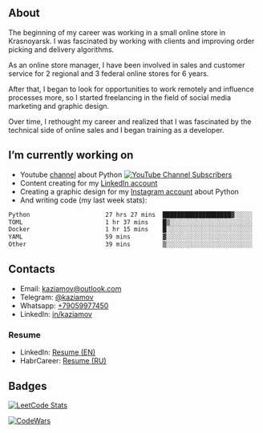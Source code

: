 

<!--### Hi there 👋


**kazyamov/kazyamov** is a ✨ _special_ ✨ repository because its `README.md` (this file) appears on your GitHub profile.

Here are some ideas to get you started:
-->
## About

The beginning of my career was working in a small online store in Krasnoyarsk. I was fascinated by working with clients and improving order picking and delivery algorithms.

As an online store manager, I have been involved in sales and customer service for 2 regional and 3 federal online stores for 6 years.

After that, I began to look for opportunities to work remotely and influence processes more, so I started freelancing in the field of social media marketing and graphic design.

Over time, I rethought my career and realized that I was fascinated by the technical side of online sales and I began training as a developer.

## I’m currently working on
  * Youtube [channel](https://www.youtube.com/channel/UCYspuehThql30psLWg3c-fA/?sub_confirmation=1) about Python [![YouTube Channel Subscribers](https://img.shields.io/youtube/channel/subscribers/UCYspuehThql30psLWg3c-fA)](https://www.youtube.com/channel/UCYspuehThql30psLWg3c-fA/?sub_confirmation=1) 
  * Content creating  for my [LinkedIn account](https://www.linkedin.com/feed/hashtag/?keywords=kaziamov)
  * Creating a graphic design for my [Instagram account](https://instagram.com/kaziamov_) about Python
  * And writing code (my last week stats):

<!--START_SECTION:waka-->

```txt
Python                     27 hrs 27 mins  ███████████████████▓░░░░░   79.26 %
TOML                       1 hr 37 mins    █▒░░░░░░░░░░░░░░░░░░░░░░░   04.70 %
Docker                     1 hr 15 mins    █░░░░░░░░░░░░░░░░░░░░░░░░   03.62 %
YAML                       59 mins         ▓░░░░░░░░░░░░░░░░░░░░░░░░   02.84 %
Other                      39 mins         ▒░░░░░░░░░░░░░░░░░░░░░░░░   01.88 %
```

<!--END_SECTION:waka-->

<!--
## What I'm planning to do

## I’m currently learning ...

## 👯 I’m looking to collaborate on ...
## 🤔 I’m looking for help with ...
## 💬 Ask me about graphic design, marketing or psychology
## 📫 How to reach me: ...
## 😄 Pronouns: ...
## ⚡ Fun fact: ...
-->
## Contacts

* Email: [kaziamov@outlook.com](mailto:kaziamov@outlook.com)
* Telegram: [@kaziamov](https://t.me/kaziamov)
* Whatsapp: [+79059977450](https://wa.me/79059977450)
* LinkedIn: [in/kaziamov](https://www.linkedin.com/in/kaziamov)

### Resume
* LinkedIn: [Resume (EN)](https://www.linkedin.com/in/kaziamov)
* HabrCareer: [Resume (RU)](https://career.habr.com/kaziamov)

## Badges
[![LeetCode Stats](https://leetcode.card.workers.dev/kaziamov?theme=dark&font=source_code_pro&extension=null)](https://leetcode.com/kaziamov/)

[![CodeWars](https://www.codewars.com/users/kaziamov/badges/large)](https://www.codewars.com/r/N0so6Q)

<!-- ## How is it going? Very well... -->

